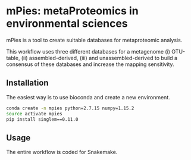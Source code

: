 # mPies: metaProteomics in environmental sciences

mPies is a tool to create suitable databases for metaproteomic analysis. 

This workflow uses three different databases for a metagenome (i) OTU-table, (ii) assembled-derived, (iii) and unassembled-derived to build a consensus of these databases and increase the mapping sensitivity.

## Installation

The easiest way is to use bioconda and create a new environment. 

```bash
conda create -n mpies python=2.7.15 numpy=1.15.2
source activate mpies
pip install singlem==0.11.0
```

## Usage

The entire workflow is coded for Snakemake.

